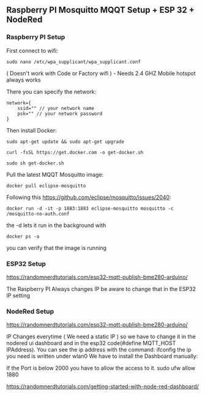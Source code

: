 ## Raspberry PI Mosquitto MQQT Setup + ESP 32 + NodeRed

### Raspberry PI Setup


First connect to wifi:
```
sudo nano /etc/wpa_supplicant/wpa_supplicant.conf
```
( Doesn't work with Code or Factory wifi ) - Needs 2.4 GHZ
Mobile hotspot always works 


There you can specify the network:
```
network={
    ssid="" // your network name
    psk="" // your network password
}
```

Then install Docker:

```
sudo apt-get update && sudo apt-get upgrade
```

```
curl -fsSL https://get.docker.com -o get-docker.sh
```

```
sudo sh get-docker.sh
```

Pull the latest MQQT Mosquitto image:

```
docker pull eclipse-mosquitto
```

Following this https://github.com/eclipse/mosquitto/issues/2040:

```
docker run -d -it -p 1883:1883 eclipse-mosquitto mosquitto -c /mosquitto-no-auth.conf
```

the -d lets it run in the background with 

```
docker ps -a
```
you can verify that the image is running



### ESP32 Setup


https://randomnerdtutorials.com/esp32-mqtt-publish-bme280-arduino/

The Raspberry PI Always changes IP be aware to change that in the ESP32 IP setting


### NodeRed Setup

https://randomnerdtutorials.com/esp32-mqtt-publish-bme280-arduino/

IP Changes everytime ( We need a static IP ) so we have to change it in the nodered ui dashboard and in the esp32 code(#define MQTT_HOST IPAddress).
You can see the ip address with the command: 
ifconfig
the ip you need is written under wlan0
We have to install the Dashboard manually:


If the Port is below 2000 you have to allow the access to it.
sudo ufw allow 1880

https://randomnerdtutorials.com/getting-started-with-node-red-dashboard/

